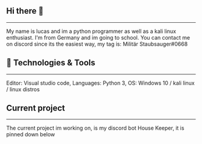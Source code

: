 ## Hi there 👋
<hr></hr>
My name is lucas and im a python programmer as well as a kali linux enthusiast. I'm from Germany and im going to school.
You can contact me on discord since its the easiest way, my tag is: Militär Staubsauger#0668

## 🔧 Technologies & Tools
<hr></hr>
Editor: Visual studio code,
Languages: Python 3,
OS: Windows 10 / kali linux / linux distros

## Current project
<hr></hr>
The current project im working on, is my discord bot House Keeper, it is pinned down below

